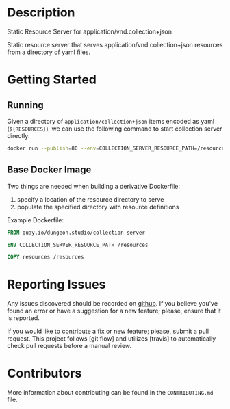 # Description

Static Resource Server for application/vnd.collection+json

Static resource server that serves application/vnd.collection+json resources
from a directory of yaml files.

# Getting Started

## Running

Given a directory of `application/collection+json` items encoded as yaml
(`${RESOURCES}`), we can use the following command to start collection server
directly:

```bash
docker run --publish=80 --env=COLLECTION_SERVER_RESOURCE_PATH=/resource --volume=${RESOURCES}:/srv quay.io/dungeon.studio/collection-server
```

## Base Docker Image

Two things are needed when building a derivative Dockerfile:

1. specify a location of the resource directory to serve
2. populate the specified directory with resource definitions

Example Dockerfile:

```Dockerfile
FROM quay.io/dungeon.studio/collection-server

ENV COLLECTION_SERVER_RESOURCE_PATH /resources

COPY resources /resources
```

# Reporting Issues

Any issues discovered should be recorded on [github][issues].  If you believe
you've found an error or have a suggestion for a new feature; please, ensure
that it is reported.

If you would like to contribute a fix or new feature; please, submit a pull
request.  This project follows [git flow] and utilizes [travis] to automatically
check pull requests before a manual review.

# Contributors

More information about contributing can be found in the `CONTRIBUTING.md` file.

[docker-compose]: https://docs.docker.com/compose/
[docker]: https://docs.docker.com/
[issues]: https://github.com/alunduil/collection-server/issues
